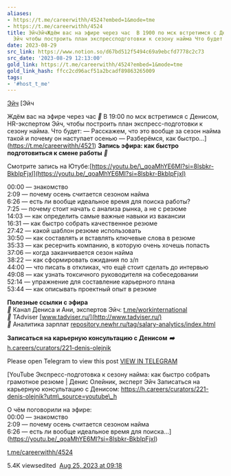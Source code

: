 ```yaml
---
aliases:
- https://t.me/careerwithh/4524?embed=1&mode=tme
- https://t.me/careerwithh/4524
title: ЭйчЭйчЖдём вас на эфире через час  В 1900 по мск встретимся с Денисом HRэкспертом
  Эйч чтобы построить план экспрессподготовки к сезону найма Что будет
date: 2023-08-29
src_link: https://www.notion.so/d67bd512f5494c69a9ebcfd7778c2c73
src_date: '2023-08-29 12:13:00'
gold_link: https://t.me/careerwithh/4524?embed=1&mode=tme
gold_link_hash: ffcc2cd96acf51a2bcadf89863265009
tags:
- '#host_t_me'
---
```





[Эйч](https://t.me/careerwithh)
[Эйч

Ждём вас на эфире через час ***👀*** В 19:00 по мск встретимся с Денисом, HR-экспертом Эйч, чтобы построить план экспресс-подготовки к сезону найма. Что будет: — Расскажем, что это вообще за сезон найма такой и почему он наступает осенью — Разберёмся, как быстро…](https://t.me/careerwithh/4521)
**Запись эфира: как быстро подготовиться к смене работы** ***👀***  
  
Смотрите запись на Ютубе:[https://youtu.be/\_qoaMhYE6MI?si=8lsbkr-BkbIpFjxI](https://youtu.be/_qoaMhYE6MI?si=8lsbkr-BkbIpFjxI)  
  
00:00 — знакомство   
2:09 — почему осень считается сезоном найма   
6:26 — есть ли вообще идеальное время для поиска работы?   
7:25 — почему стоит начать с анализа рынка, а не с резюме   
14:03 — как определить самые важные навыки из вакансии   
16:31 — как быстро собрать качественное резюме   
27:42 — какой шаблон резюме использовать   
30:50 — как составлять и вставлять ключевые слова в резюме   
35:33 — как ресерчить компанию, в которую очень хочешь попасть   
37:06 — когда заканчивается сезон найма   
38:22 — как сформировать ожидания по з/п  
44:00 — что писать в откликах, что ещё стоит сделать до интервью   
49:08 — как узнать токсичного руководителя на собеседовании   
52:14 — упражнение для составление карьерного плана  
53:44 — как описывать проектный опыт в резюме   
  
**Полезные ссылки с эфира**  
***📎*** Канал Дениса и Ани, экспертов Эйч: [t.me/workinternational](http://t.me/workinternational)  
***📎*** TAdviser [www.tadviser.ru/](http://www.tadviser.ru/)  
***📎*** Аналитика зарплат [repository.newhr.ru/tag/salary-analytics/index.html](http://repository.newhr.ru/tag/salary-analytics/index.html)  
  
**Записаться на карьерную консультацию с Денисом** ***➡️*** [h.careers/curators/221-denis-olejnik](https://h.careers/curators/221-denis-olejnik?utm_source=youtube_h)

Please open Telegram to view this post
[VIEW IN TELEGRAM](https://t.me/careerwithh/4524)


[YouTube
Экспресс-подготовка к сезону найма: как быстро собрать грамотное резюме | Денис Олейник, эксперт Эйч
Записаться на карьерную консультацию с Денисом: https://h.careers/curators/221-denis-olejnik?utm\_source=youtube\_h  
  
О чём поговорили на эфире:   
00:00 — знакомство   
2:09 — почему осень считается сезоном найма   
6:26 — есть ли вообще идеальное время для поиска…](https://youtu.be/_qoaMhYE6MI?si=8lsbkr-BkbIpFjxI)

[t.me/careerwithh/4524](https://t.me/careerwithh/4524)

5.4K viewsedited  [Aug 25, 2023 at 09:18](https://t.me/careerwithh/4524)